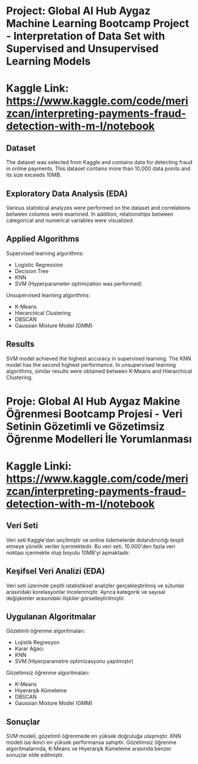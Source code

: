 # Project: Global AI Hub Aygaz Machine Learning Bootcamp Project - Interpretation of Data Set with Supervised and Unsupervised Learning Models
# Kaggle Link: https://www.kaggle.com/code/merizcan/interpreting-payments-fraud-detection-with-m-l/notebook

## Dataset
The dataset was selected from Kaggle and contains data for detecting fraud in online payments. This dataset contains more than 10,000 data points and its size exceeds 10MB.

## Exploratory Data Analysis (EDA)
Various statistical analyzes were performed on the dataset and correlations between columns were examined. In addition, relationships between categorical and numerical variables were visualized.

## Applied Algorithms
Supervised learning algorithms:
- Logistic Regression
- Decision Tree
- KNN
- SVM (Hyperparameter optimization was performed)

Unsupervised learning algorithms:
- K-Means
- Hierarchical Clustering
- DBSCAN
- Gaussian Mixture Model (GMM)

## Results
SVM model achieved the highest accuracy in supervised learning. The KNN model has the second highest performance. In unsupervised learning algorithms, similar results were obtained between K-Means and Hierarchical Clustering.

# Proje: Global AI Hub Aygaz Makine Öğrenmesi Bootcamp Projesi - Veri Setinin Gözetimli ve Gözetimsiz Öğrenme Modelleri İle Yorumlanması
# Kaggle Linki: https://www.kaggle.com/code/merizcan/interpreting-payments-fraud-detection-with-m-l/notebook

## Veri Seti
Veri seti Kaggle'dan seçilmiştir ve online ödemelerde dolandırıcılığı tespit etmeye yönelik veriler içermektedir. Bu veri seti, 10.000'den fazla veri noktası içermekte olup boyutu 10MB'yi aşmaktadır.

## Keşifsel Veri Analizi (EDA)
Veri seti üzerinde çeşitli istatistiksel analizler gerçekleştirilmiş ve sütunlar arasındaki korelasyonlar incelenmiştir. Ayrıca kategorik ve sayısal değişkenler arasındaki ilişkiler görselleştirilmiştir.

## Uygulanan Algoritmalar
Gözetimli öğrenme algoritmaları:
- Lojistik Regresyon
- Karar Ağacı
- KNN
- SVM (Hiperparametre optimizasyonu yapılmıştır)

Gözetimsiz öğrenme algoritmaları:
- K-Means
- Hiyerarşik Kümeleme
- DBSCAN
- Gaussian Mixture Model (GMM)

## Sonuçlar
SVM modeli, gözetimli öğrenmede en yüksek doğruluğa ulaşmıştır. KNN modeli ise ikinci en yüksek performansa sahiptir. Gözetimsiz öğrenme algoritmalarında, K-Means ve Hiyerarşik Kümeleme arasında benzer sonuçlar elde edilmiştir.
